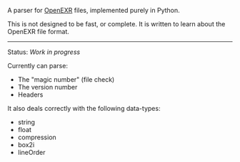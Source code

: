 A parser for [OpenEXR](http://www.openexr.com/) files, implemented purely in Python.

This is not designed to be fast, or complete. It is written to learn about the OpenEXR file format.

----

Status: *Work in progress*

Currently can parse:

- The "magic number" (file check)
- The version number
- Headers

It also deals correctly with the following data-types:

- string
- float
- compression
- box2i
- lineOrder